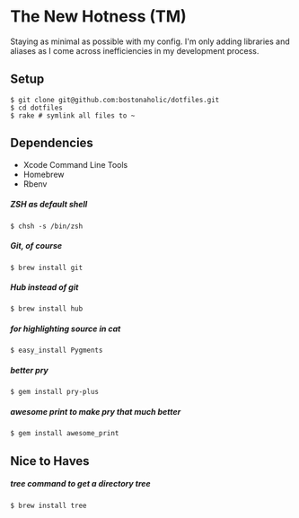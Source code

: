 # The New Hotness (TM)

Staying as minimal as possible with my config. I'm only adding libraries and aliases as I come across inefficiencies in my development process.

## Setup

```
$ git clone git@github.com:bostonaholic/dotfiles.git
$ cd dotfiles
$ rake # symlink all files to ~
```

## Dependencies

- Xcode Command Line Tools
- Homebrew
- Rbenv

##### ZSH as default shell

`$ chsh -s /bin/zsh`

##### Git, of course

`$ brew install git`

##### Hub instead of git

`$ brew install hub`

##### for highlighting source in cat

`$ easy_install Pygments`

##### better pry

`$ gem install pry-plus`

##### awesome print to make pry that much better

`$ gem install awesome_print`

## Nice to Haves

##### tree command to get a directory tree

`$ brew install tree`
